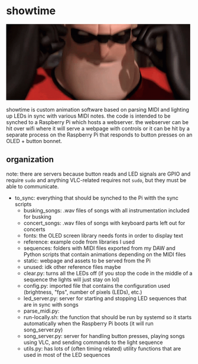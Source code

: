 # showtime

![showtime](showtime.gif)

showtime is custom animation software based on parsing MIDI and lighting up LEDs in sync with various MIDI notes. the code is intended to be synched to a Raspberry Pi which hosts a webserver. the webserver can be hit over wifi where it will serve a webpage with controls or it can be hit by a separate process on the Raspberry Pi that responds to button presses on an OLED + button bonnet.

## organization

note: there are servers because button reads and LED signals are GPIO and require `sudo` and anything VLC-related requires not `sudo`, but they must be able to communicate.

- to_sync: everything that should be synched to the Pi witth the sync scripts
  - busking_songs: .wav files of songs with all instrumentation included for busking
  - concert_songs: .wav files of songs with keyboard parts left out for concerts
  - fonts: the OLED screen library needs fonts in order to display text
  - reference: example code from libraries I used
  - sequences: folders with MIDI files exported from my DAW and Python scripts that contain animations depending on the MIDI files
  - static: webpage and assets to be served from the Pi
  - unused: idk other reference files maybe
  - clear.py: turns all the LEDs off (if you stop the code in the middle of a sequence the lights will just stay on lol)
  - config.py: imported file that contains the configuration used (brightness, "fps", number of pixels (LEDs), etc.)
  - led_server.py: server for starting and stopping LED sequences that are in sync with songs
  - parse_midi.py:
  - run-locally.sh: the function that should be run by systemd so it starts automatically when the Raspberry Pi boots (it will run song_server.py)
  - song_server.py: server for handling button presses, playing songs using VLC, and sending commands to the light sequence
  - utils.py: has lots of (often timing related) utility functions that are used in most of the LED sequences
